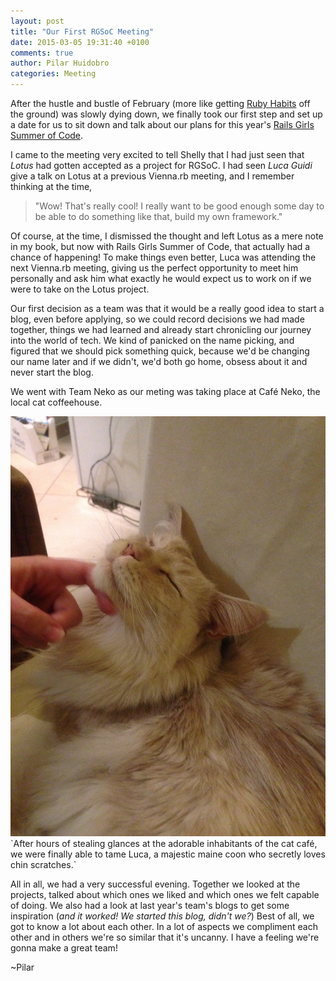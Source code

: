 ```yaml
---
layout: post
title: "Our First RGSoC Meeting"
date: 2015-03-05 19:31:40 +0100
comments: true
author: Pilar Huidobro
categories: Meeting
---
```

After the hustle and bustle of February (more like getting [Ruby Habits](http://rubyhabits.github.io) off the ground) was slowly dying down, we finally took our first step and set up a date for us to sit down and talk about our plans for this year's [Rails Girls Summer of Code](http://railsgirlssummerofcode.org). 

I came to the meeting very excited to tell Shelly that I had just seen that *Lotus* had gotten accepted as a project for RGSoC. I had seen *Luca Guidi* give a talk on Lotus at a previous Vienna.rb meeting, and I remember thinking at the time, 

>"Wow! That's really cool! I really want to be good enough some day to be able to do something like that, build my own framework." 

Of course, at the time, I dismissed the thought and left Lotus as a mere note in my book, but now with Rails Girls Summer of Code, that actually had a chance of happening! To make things even better, Luca was attending the next Vienna.rb meeting, giving us the perfect opportunity to meet him personally and ask him what exactly he would expect us to work on if we were to take on the Lotus project.

Our first decision as a team was that it would be a really good idea to start a blog, even before applying, so we could record decisions we had made together, things we had learned and already start chronicling our journey into the world of tech. We kind of panicked on the name picking, and figured that we should pick something quick, because we'd be changing our name later and if we didn't, we'd both go home, obsess about it and never start the blog.

We went with Team Neko as our meting was taking place at Café Neko, the local cat coffeehouse.
<center>
<img src="/images/Post1/Luca3.jpg"> 
</center>
`After hours of stealing glances at the adorable inhabitants of the cat café, we were finally able to tame Luca, a majestic maine coon who secretly loves chin scratches.`

All in all, we had a very successful evening. Together we looked at the projects, talked about which ones we liked and which ones we felt capable of doing. We also had a look at last year's team's blogs to get some inspiration (*and it worked! We started this blog, didn't we?*) Best of all, we got to know a lot about each other. In a lot of aspects we compliment each other and in others we're so similar that it's uncanny. I have a feeling we're gonna make a great team!

~Pilar